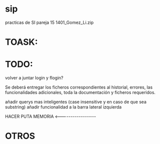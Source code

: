 # sip
practicas de SI
pareja 15
1401_Gomez_Li.zip

# TOASK:








# TODO:

volver a juntar login y flogin?

Se deberá entregar los ficheros correspondientes al historial, errores, las
funcionalidades adicionales, toda la documentación y ficheros requeridos.

añadir querys mas inteligentes (case insensitive y en caso de que sea substring)
añadir funcionalidad a la barra lateral izquierda



HACER PUTA MEMORIA <------------------








# OTROS
